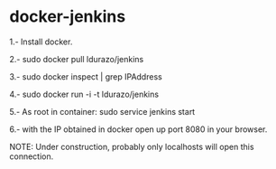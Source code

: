 docker-jenkins
==============

1.- Install docker.

2.- sudo docker pull ldurazo/jenkins

3.- sudo docker inspect <container-id> | grep IPAddress

4.- sudo docker run -i -t ldurazo/jenkins

5.- As root in container: sudo service jenkins start

6.- with the IP obtained in docker open up port 8080 in your browser.


NOTE:
Under construction, probably only localhosts will open this connection.
